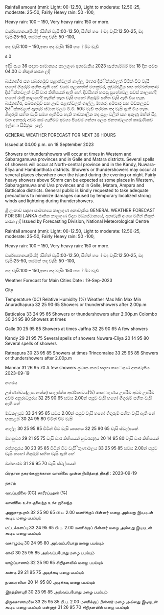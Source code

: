 Rainfall amount (mm): Light: 00-12.50, Light to moderate: 12.50-25, moderate: 25-50, Fairly Heavy rain: 50 -100,

Heavy rain: 100 – 150, Very heavy rain: 150 or more.

වර්ෂාපතනය(මි.මී) :සිහින් වැසි:00-12.50, සිහින් හ ෝ මද වැසි:12.50-25, මද වැසි:25-50, තරමක් තද වැසි: 50 -100,

තද වැසි:100 – 150,ඉතා තද වැසි: 150 හ ෝ ඊට වැඩි

s 0

ඉදිරි පැය 36 සඳහා සාමාන්‍යය කාලගුණ අනාවැකිය 2023 සැප්තැම්බර් මස 18 දින සවස 04.00 ට නිකුත් කරන ලදි

බස්නාහිර සහ සබරගමුව පළාත්වලත් ගාල්ල, මාතර දිස්ික්කවලත් විටින් විට වැසි හහෝ ගිගුරුම් සහිත ඇති හේ. වයඹ පළාහත්ත් මහනුවර, නුවරඑළිය සහ හම්බන්හතාට දිස්ික්කවලත් වැසි වාර කිහිපයක් ඇති හේ. දිවයිහන් හසසු ප්‍රහේශවල සවස් කාලහේදී හහෝ රාත්‍රී කාලහේදී තැනින් තැන වැසි හහෝ ගිගුරුම් සහිත වැසි ඇති විය හැක. බස්නාහිර, සබරගමුව සහ ඌව පළාත්වලත් ගාල්ල, මාතර, අම්පාර සහ මඩකලපුව දිස්ික්කවලත් ඇතැම් ස්ථාන වලට මි.මී. 50ට වැඩි තරමක තද වැසි ඇති විය හැක. ගිගුරුම් සහිත වැසි සමග ඇතිවිය හැකි තාවකාලික තද සුළං වලින් සහ අකුණු මඟින් සිදු වන අනතුරු අවම කර ගැනීමට අවශ්‍ය පියවර ගන්නා ලෙස ජනතාවලගන් කාරුණිකව ඉල්ො සිටිනු ෙැලේ.

GENERAL WEATHER FORECAST FOR NEXT 36 HOURS

Issued at 04.00 p.m. on 18 September 2023

Showers or thundershowers will occur at times in Western and Sabaragamuwa provinces and in Galle and Matara districts. Several spells of showers will occur at North-central province and in the Kandy, Nuwara-Eliya and Hambanthota districts. Showers or thundershowers may occur at several places elsewhere over the island during the evening or night. Fairly heavy showers above 50mm can be expected at some places in Western, Sabaragamuwa and Uva provinces and in Galle, Matara, Ampara and Batticaloa districts. General public is kindly requested to take adequate precautions to minimize damages caused by temporary localized strong winds and lightning during thundershowers.

ශ්‍රී ලංකාව සඳහා සාමාන්‍යය කාලගුණ අනාවැකිය GENERAL WEATHER FORECAST FOR SRI LANKA ජාතික කාලගුණ විද්‍යා මධ්‍යස්ථානයේ, අනාවැකි අංශය මගින් නිකුත් කරන ලදි Issued by Forecasting Division, National Meteorological Centre

Rainfall amount (mm): Light: 00-12.50, Light to moderate: 12.50-25, moderate: 25-50, Fairly Heavy rain: 50 -100,

Heavy rain: 100 – 150, Very heavy rain: 150 or more.

වර්ෂාපතනය(මි.මී) :සිහින් වැසි:00-12.50, සිහින් හ ෝ මද වැසි:12.50-25, මද වැසි:25-50, තරමක් තද වැසි: 50 -100,

තද වැසි:100 – 150,ඉතා තද වැසි: 150 හ ෝ ඊට වැඩි

Weather Forecast for Main Cities Date : 19-Sep-2023

City

Temperature (0C) Relative Humidity (%) Weather Max Min Max Min Anuradhapura 32 25 90 65 Showers or thundershowers after 2.00p.m

Batticaloa 33 24 95 65 Showers or thundershowers after 2.00p.m Colombo 30 24 95 80 Showers at times

Galle 30 25 95 85 Showers at times Jaffna 32 25 90 65 A few showers

Kandy 29 21 95 75 Several spells of showers Nuwara-Eliya 20 14 95 80 Several spells of showers

Ratnapura 30 23 95 85 Showers at times Trincomalee 33 25 95 85 Showers or thundershowers after 2.00p.m

Mannar 31 26 95 70 A few showers ප්‍රධාන නගර සදහා කාෙගුණ අනාවැකිය 2023-09-19

නගරය

උෂ්ණත්වය(ලස. අංශ්‍ක) සාලප්ක්ෂ ආර්රතාවය(%) කාෙගුණය උපරිම අවම උපරිම අවම අනුරාධපුරය 32 25 90 65 සවස 2.00න් පසුව වැසි හහෝ ගිගුරුම් සහිත වැසි ඇති හේ

මඩකලපුව 33 24 95 65 සවස 2.00න් පසුව වැසි හහෝ ගිගුරුම් සහිත වැසි ඇති හේ හකාළඹ 30 24 95 80 විටින් විට වැසි

ගාල්ල 30 25 95 85 විටින් විට වැසි යාපනය 32 25 90 65 වැසි ස්වල්පයක්

මහනුවර 29 21 95 75 වැසි වාර කිහිපයක් නුවරඑළිය 20 14 95 80 වැසි වාර කිහිපයක්

රත්නපුරය 30 23 95 85 විටින් විට වැසි ිකුණාමලය 33 25 95 85 සවස 2.00න් පසුව වැසි හහෝ ගිගුරුම් සහිත වැසි ඇති හේ

මන්නාරම 31 26 95 70 වැසි ස්වල්පයක්

பிரதான நகரங்களுக்கான வானிலை முன்னறிவித்தை் திகதி : 2023-09-19

நகரம்

வவப்பநிலை (0C) சாரீரப்பதன் (%)

வானிலை உச்ச குலைந்த உச்ச குலைந்த

அனுராதபுரம் 32 25 90 65 பி.ப. 2.00 மணிக்குப் பின்னர் மழை அல்லது இடியுடன் கூடிய மழை பபய்யும்

மட்டக்களப்பு 33 24 95 65 பி.ப. 2.00 மணிக்குப் பின்னர் மழை அல்லது இடியுடன் கூடிய மழை பபய்யும்

வகாழும்பு 30 24 95 80 அவ்வப்பபோது மழை பபய்யும்

காலி 30 25 95 85 அவ்வப்பபோது மழை பபய்யும்

யாழ்ப்பாணம் 32 25 90 65 சிறிதளவில் மழை பபய்யும்

கண்டி 29 21 95 75 அடிக்கடி மழை பபய்யும்

நுவவரலியா 20 14 95 80 அடிக்கடி மழை பபய்யும்

இரத்தினபுரி 30 23 95 85 அவ்வப்பபோது மழை பபய்யும்

திருககாணமலை 33 25 95 85 பி.ப. 2.00 மணிக்குப் பின்னர் மழை அல்லது இடியுடன் கூடிய மழை பபய்யும் மன்னார் 31 26 95 70 சிறிதளவில் மழை பபய்யும்